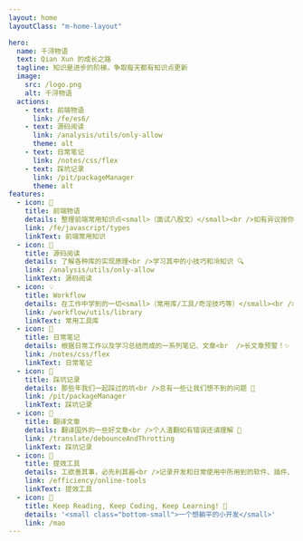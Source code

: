 ```yaml
---
layout: home
layoutClass: "m-home-layout"

hero:
  name: 千浔物语
  text: Qian Xun 的成长之路
  tagline: 知识是进步的阶梯，争取每天都有知识点更新
  image:
    src: /logo.png
    alt: 千浔物语
  actions:
    - text: 前端物语
      link: /fe/es6/
    - text: 源码阅读
      link: /analysis/utils/only-allow
      theme: alt
    - text: 日常笔记
      link: /notes/css/flex
    - text: 踩坑记录
      link: /pit/packageManager
      theme: alt
features:
  - icon: 📖
    title: 前端物语
    details: 整理前端常用知识点<small>（面试八股文）</small><br />如有异议按你的理解为主，不接受反驳 🧐
    link: /fe/javascript/types
    linkText: 前端常用知识
  - icon: 📘
    title: 源码阅读
    details: 了解各种库的实现原理<br />学习其中的小技巧和冷知识 🔍️
    link: /analysis/utils/only-allow
    linkText: 源码阅读
  - icon: 💡
    title: Workflow
    details: 在工作中学到的一切<small>（常用库/工具/奇淫技巧等）</small><br />配合 CV 大法来更好的摸鱼 🙈
    link: /workflow/utils/library
    linkText: 常用工具库
  - icon: 📝
    title: 日常笔记
    details: 根据日常工作以及学习总结而成的一系列笔记、文章<br  />长文章预警！✨
    link: /notes/css/flex
    linkText: 日常笔记
  - icon: 🐞
    title: 踩坑记录
    details: 那些年我们一起踩过的坑<br />总有一些让我们想不到的问题 🤡
    link: /pit/packageManager
    linkText: 踩坑记录
  - icon: 🌟
    title: 翻译文章
    details: 翻译国外的一些好文章<br />个人渣翻如有错误还请理解 🌱
    link: /translate/debounceAndThrotting
    linkText: 踩坑记录
  - icon: 🧰
    title: 提效工具
    details: 工欲善其事，必先利其器<br />记录开发和日常使用中所用到的软件、插件、扩展等 💫
    link: /efficiency/online-tools
    linkText: 提效工具
  - icon: 🍺
    title: Keep Reading, Keep Coding, Keep Learning! 🎉
    details: '<small class="bottom-small">一个想躺平的小开发</small>'
    link: /mao
---
```


<!-- 首页下划线 -->
<HomeUnderline />

<!-- 五彩纸屑 -->
<confetti />

<style>
/*爱的魔力转圈圈*/
.m-home-layout .image-src:hover {
  transform: translate(-50%, -50%) rotate(666turn);
  transition: transform 59s 1s cubic-bezier(0.3, 0, 0.8, 1);
}

.m-home-layout .details small {
  opacity: 0.8;
}

.m-home-layout .item:last-child .details {
  display: flex;
  justify-content: flex-end;
  align-items: end;
}
</style>
